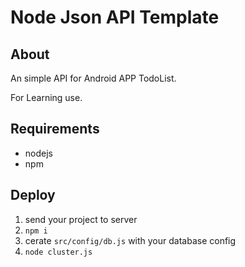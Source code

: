 # Node Json API Template

## About

An simple API for Android APP TodoList.

For Learning use.

## Requirements

- nodejs
- npm

## Deploy

1. send your project to server
2. `npm i`
3. cerate `src/config/db.js` with your database config
4. `node cluster.js`
